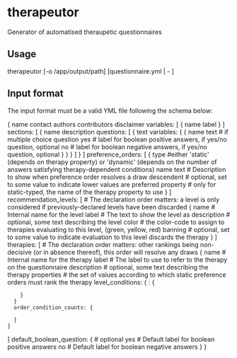 # therapeutor
Generator of automatised theraupetic questionnaires

## Usage
therapeutor [-o /app/output/path] [questionnaire.yml | - ]

## Input format

The input format must be a valid YML file following the schema below:

{
  name
  contact
  authors
  contributors
  disclaimer
  variables: [
    {
      name
      label
    }
  ]
  sections: [
    {
      name
      description
      questions: [
        {
          text
          variables: {
            {
              name
              text # if multiple choice question
              yes # label for boolean positive answers, if yes/no question, optional
              no # label for boolean negative answers, if yes/no question, optional
            }
          }
        }
      ]
    }
  ]
  preference_orders: [
    {
      type #either 'static' (depends on therapy property) or 'dynamic' (depends on the number of answers satisfying therapy-dependent conditions)
      name
      text # Description to show when preference order resolves a draw
      descendent # optional, set to some value to indicate lower values are preferred
      property # only for static-typed, the name of the therapy property to use
    }
  ]
  recommendation_levels: [ # The declaration order matters: a level is only considered if previously-declared levels have been discarded
    {
      name # Internal name for the level
      label # The text to show the level as
      description # optional, some text describing the level
      color # the color-code to assign to therapies evaluating to this level, (green, yellow, red)
      banning # optional, set to some value to indicate evaluation to this level discards the therapy
    }
  ]
  therapies: [ # The declaration order matters: other rankings being non-decisive (or in absence thereof), this order will resolve any draws
    {
      name # Internal name for the therapy
      label # The label to use to refer to the therapy on the questionnaire
      description # optional, some text describing the therapy
      properties # the set of values according to which static preference orders must rank the therapy
      level_conditions: {
        <name of the level>: {

        }
      }
      order_condition_counts: {

      }
    }
  ]
  default_boolean_question: { # optional
    yes # Default label for boolean positive answers
    no # Default label for boolean negative answers
  }
}
